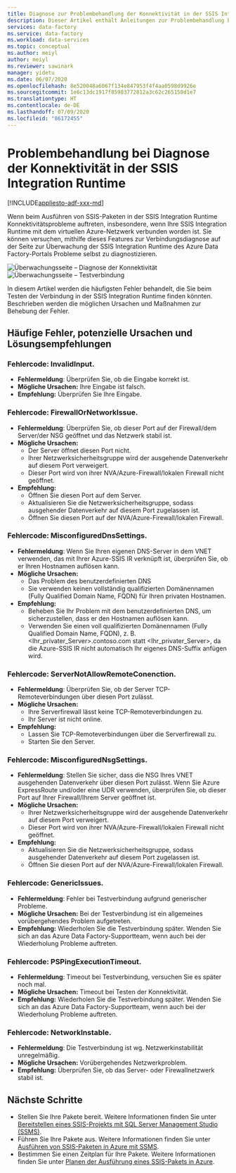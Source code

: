 ```yaml
---
title: Diagnose zur Problembehandlung der Konnektivität in der SSIS Integration Runtime
description: Dieser Artikel enthält Anleitungen zur Problembehandlung bei der Diagnose der Konnektivität in der SSIS Integration Runtime.
services: data-factory
ms.service: data-factory
ms.workload: data-services
ms.topic: conceptual
ms.author: meiyl
author: meiyl
ms.reviewer: sawinark
manager: yidetu
ms.date: 06/07/2020
ms.openlocfilehash: 8e520048a6067f134e847953f4f4aa0598d9926e
ms.sourcegitcommit: 1e6c13dc1917f85983772812a3c62c265150d1e7
ms.translationtype: HT
ms.contentlocale: de-DE
ms.lasthandoff: 07/09/2020
ms.locfileid: "86172455"
---
```

# <a name="troubleshoot-diagnose-connectivity-in-the-ssis-integration-runtime"></a>Problembehandlung bei Diagnose der Konnektivität in der SSIS Integration Runtime

[!INCLUDE[appliesto-adf-xxx-md](includes/appliesto-adf-xxx-md.md)]

Wenn beim Ausführen von SSIS-Paketen in der SSIS Integration Runtime Konnektivitätsprobleme auftreten, insbesondere, wenn Ihre SSIS Integration Runtime mit dem virtuellen Azure-Netzwerk verbunden worden ist. Sie können versuchen, mithilfe dieses Features zur Verbindungsdiagnose auf der Seite zur Überwachung der SSIS Integration Runtime des Azure Data Factory-Portals Probleme selbst zu diagnostizieren. 

 ![Überwachungsseite – Diagnose der Konnektivität](media/ssis-integration-runtime-diagnose-connectivity-faq/ssis-monitor-diagnose-connectivity.png) ![Überwachungsseite – Testverbindung](media/ssis-integration-runtime-diagnose-connectivity-faq/ssis-monitor-test-connection.png)
 
In diesem Artikel werden die häufigsten Fehler behandelt, die Sie beim Testen der Verbindung in der SSIS Integration Runtime finden könnten. Beschrieben werden die möglichen Ursachen und Maßnahmen zur Behebung der Fehler. 

## <a name="common-errors-potential-causes-and-recommendation-solutions"></a>Häufige Fehler, potenzielle Ursachen und Lösungsempfehlungen

### <a name="error-code-invalidinput"></a>Fehlercode: InvalidInput.
* **Fehlermeldung**: Überprüfen Sie, ob die Eingabe korrekt ist.
* **Mögliche Ursachen:** Ihre Eingabe ist falsch.
* **Empfehlung:** Überprüfen Sie Ihre Eingabe.

### <a name="error-code-firewallornetworkissue"></a>Fehlercode: FirewallOrNetworkIssue.
* **Fehlermeldung**: Überprüfen Sie, ob dieser Port auf der Firewall/dem Server/der NSG geöffnet und das Netzwerk stabil ist.
* **Mögliche Ursachen:** 
  * Der Server öffnet diesen Port nicht.
  * Ihrer Netzwerksicherheitsgruppe wird der ausgehende Datenverkehr auf diesem Port verweigert.
  * Dieser Port wird von ihrer NVA/Azure-Firewall/lokalen Firewall nicht geöffnet.
* **Empfehlung:** 
  * Öffnen Sie diesen Port auf dem Server.
  * Aktualisieren Sie die Netzwerksicherheitsgruppe, sodass ausgehender Datenverkehr auf diesem Port zugelassen ist.
  * Öffnen Sie diesen Port auf der NVA/Azure-Firewall/lokalen Firewall.

### <a name="error-code-misconfigureddnssettings"></a>Fehlercode: MisconfiguredDnsSettings.
* **Fehlermeldung**: Wenn Sie Ihren eigenen DNS-Server in dem VNET verwenden, das mit Ihrer Azure-SSIS IR verknüpft ist, überprüfen Sie, ob er Ihren Hostnamen auflösen kann.
* **Mögliche Ursachen:** 
  *  Das Problem des benutzerdefinierten DNS
  *  Sie verwenden keinen vollständig qualifizierten Domänennamen (Fully Qualified Domain Name, FQDN) für Ihren privaten Hostnamen.
* **Empfehlung:** 
  *  Beheben Sie Ihr Problem mit dem benutzerdefinierten DNS, um sicherzustellen, dass er den Hostnamen auflösen kann.
  *  Verwenden Sie einen voll qualifizierten Domänennamen (Fully Qualified Domain Name, FQDN), z. B. <Ihr_privater_Server>.contoso.com statt <Ihr_privater_Server>, da die Azure-SSIS IR nicht automatisch Ihr eigenes DNS-Suffix anfügen wird.

### <a name="error-code-servernotallowremoteconenction"></a>Fehlercode: ServerNotAllowRemoteConenction.
* **Fehlermeldung**: Überprüfen Sie, ob der Server TCP-Remoteverbindungen über diesen Port zulässt.
* **Mögliche Ursachen:** 
  *  Ihre Serverfirewall lässt keine TCP-Remoteverbindungen zu.
  *  Ihr Server ist nicht online.
* **Empfehlung:** 
  *  Lassen Sie TCP-Remoteverbindungen über die Serverfirewall zu.
  *  Starten Sie den Server.
   
### <a name="error-code-misconfigurednsgsettings"></a>Fehlercode: MisconfiguredNsgSettings.
* **Fehlermeldung**: Stellen Sie sicher, dass die NSG Ihres VNET ausgehenden Datenverkehr über diesen Port zulässt. Wenn Sie Azure ExpressRoute und/oder eine UDR verwenden, überprüfen Sie, ob dieser Port auf Ihrer Firewall/Ihrem Server geöffnet ist.
* **Mögliche Ursachen:** 
  *  Ihrer Netzwerksicherheitsgruppe wird der ausgehende Datenverkehr auf diesem Port verweigert.
  *  Dieser Port wird von ihrer NVA/Azure-Firewall/lokalen Firewall nicht geöffnet.
* **Empfehlung:** 
  *  Aktualisieren Sie die Netzwerksicherheitsgruppe, sodass ausgehender Datenverkehr auf diesem Port zugelassen ist.
  *  Öffnen Sie diesen Port auf der NVA/Azure-Firewall/lokalen Firewall.

### <a name="error-code-genericissues"></a>Fehlercode: GenericIssues.
* **Fehlermeldung**: Fehler bei Testverbindung aufgrund generischer Probleme.
* **Mögliche Ursachen:** Bei der Testverbindung ist ein allgemeines vorübergehendes Problem aufgetreten.
* **Empfehlung:** Wiederholen Sie die Testverbindung später. Wenden Sie sich an das Azure Data Factory-Supportteam, wenn auch bei der Wiederholung Probleme auftreten.


### <a name="error-code-pspingexecutiontimeout"></a>Fehlercode: PSPingExecutionTimeout.
* **Fehlermeldung**: Timeout bei Testverbindung, versuchen Sie es später noch mal.
* **Mögliche Ursachen:** Timeout bei Testen der Konnektivität.
* **Empfehlung:** Wiederholen Sie die Testverbindung später. Wenden Sie sich an das Azure Data Factory-Supportteam, wenn auch bei der Wiederholung Probleme auftreten.

### <a name="error-code-networkinstable"></a>Fehlercode: NetworkInstable.
* **Fehlermeldung**: Die Testverbindung ist wg. Netzwerkinstabilität unregelmäßig.
* **Mögliche Ursachen:** Vorübergehendes Netzwerkproblem.
* **Empfehlung:** Überprüfen Sie, ob das Server- oder Firewallnetzwerk stabil ist.

## <a name="next-steps"></a>Nächste Schritte

- Stellen Sie Ihre Pakete bereit. Weitere Informationen finden Sie unter [Bereitstellen eines SSIS-Projekts mit SQL Server Management Studio (SSMS)](https://docs.microsoft.com/sql/integration-services/ssis-quickstart-deploy-ssms).
- Führen Sie Ihre Pakete aus. Weitere Informationen finden Sie unter [Ausführen von SSIS-Paketen in Azure mit SSMS](https://docs.microsoft.com/sql/integration-services/ssis-quickstart-run-ssms).
- Bestimmen Sie einen Zeitplan für Ihre Pakete. Weitere Informationen finden Sie unter [Planen der Ausführung eines SSIS-Pakets in Azure](https://docs.microsoft.com/sql/integration-services/lift-shift/ssis-azure-schedule-packages-ssms?view=sql-server-ver15).


